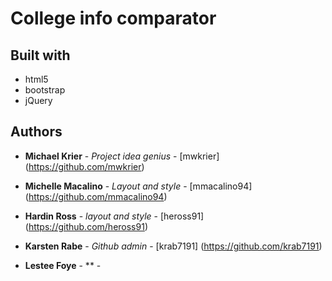 # College info comparator

## Built with

* html5
* bootstrap
* jQuery

## Authors

* **Michael Krier** - *Project idea genius* - [mwkrier] (https://github.com/mwkrier)

* **Michelle Macalino** - *Layout and style* - [mmacalino94] (https://github.com/mmacalino94)

* **Hardin Ross** - *layout and style* - [heross91] (https://github.com/heross91)

* **Karsten Rabe** - *Github admin* - [krab7191] (https://github.com/krab7191)

* **Lestee Foye** - ** -